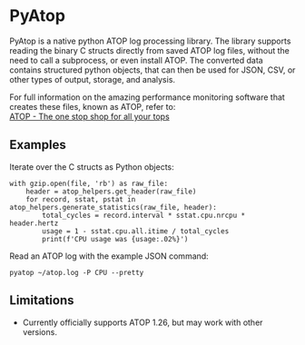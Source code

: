 # PyAtop

PyAtop is a native python ATOP log processing library. The library supports reading the binary C structs directly from
saved ATOP log files, without the need to call a subprocess, or even install ATOP. The converted data contains
structured python objects, that can then be used for JSON, CSV, or other types of output, storage, and analysis.

For full information on the amazing performance monitoring software that creates these files, known as ATOP, refer to:  
[ATOP - The one stop shop for all your tops](https://www.atoptool.nl/)


## Examples

Iterate over the C structs as Python objects:  
```
with gzip.open(file, 'rb') as raw_file:
    header = atop_helpers.get_header(raw_file)
    for record, sstat, pstat in atop_helpers.generate_statistics(raw_file, header):
        total_cycles = record.interval * sstat.cpu.nrcpu * header.hertz
        usage = 1 - sstat.cpu.all.itime / total_cycles
        print(f'CPU usage was {usage:.02%}')
```

Read an ATOP log with the example JSON command:
```
pyatop ~/atop.log -P CPU --pretty
```

## Limitations
- Currently officially supports ATOP 1.26, but may work with other versions.
